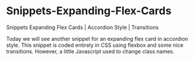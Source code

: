 # Snippets-Expanding-Flex-Cards
Snippets Expanding Flex Cards | Accordion Style | Transitions

Today we will see another snippet for an expanding flex card in accordion style. This snippet is coded entirely in CSS using flexbox and some nice transitions. However, a little Javascript used to change class names.
